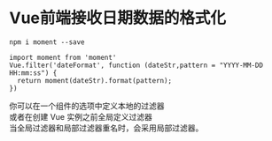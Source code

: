 # Vue前端接收日期数据的格式化

`npm i moment --save`  
```  
import moment from 'moment'  
Vue.filter('dateFormat', function (dateStr,pattern = "YYYY-MM-DD HH:mm:ss") {  
  return moment(dateStr).format(pattern);  
})  
```  
你可以在一个组件的选项中定义本地的过滤器  
或者在创建 Vue 实例之前全局定义过滤器  
当全局过滤器和局部过滤器重名时，会采用局部过滤器。
